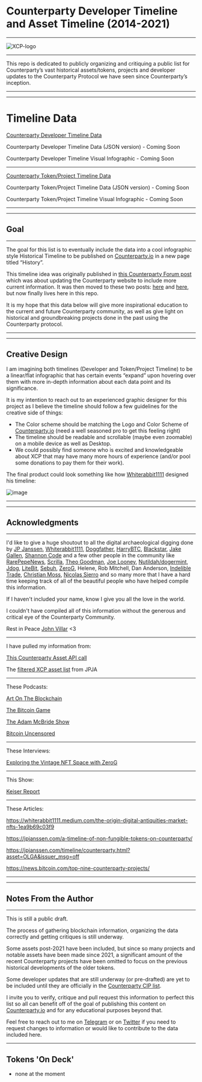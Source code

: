 # Counterparty Developer Timeline and Asset Timeline (2014-2021)

---

![XCP-logo](https://github.com/davestaxcp/CounterpartyTimeline2023/assets/136373423/fbc130a8-a281-47dc-b65b-f73abc335274)

---

This repo is dedicated to publicly organizing and critiquing a public list for Counterparty’s vast historical assets/tokens, projects and developer updates to the Counterparty Protocol we have seen since Counterparty’s inception. 

---
---

# Timeline Data

[Counterparty Developer Timeline Data](https://github.com/davestaxcp/CounterpartyTimeline2023/blob/main/DeveloperTimeline2023.md)

Counterparty Developer Timeline Data (JSON version) - Coming Soon

Counterparty Developer Timeline Visual Infographic - Coming Soon

---

[Counterparty Token/Project Timeline Data](https://github.com/davestaxcp/CounterpartyTimeline2023/blob/main/TokenTimeline2023.md)

Counterparty Token/Project Timeline Data (JSON version) - Coming Soon

Counterparty Token/Project Timeline Visual Infographic - Coming Soon

---
---

## Goal

---

The goal for this list is to eventually include the data into a cool infographic style Historical Timeline to be published on [Counterparty.io](https://counterparty.io/) in a new page titled “History”. 

This timeline idea was originally published in [this Counterparty Forum post](https://forums.counterparty.io/t/updating-information-on-counterparty-io/6669/8) which was about updating the Counterparty website to include more current information. It was then moved to these two posts: [here](https://forums.counterparty.io/t/counterparty-developer-timeline-for-counterparty-io/6675) and [here](https://forums.counterparty.io/t/counterparty-token-asset-project-timeline-for-counterparty-io/6688), but now finally lives here in this repo.

It is my hope that this data below will give more inspirational education to the current and future Counterparty community, as well as give light on historical and groundbreaking projects done in the past using the Counterparty protocol.

---
---

## Creative Design

I am imagining both timelines (Developer and Token/Project Timeline) to be a linear/flat infographic that has certain events “expand” upon hovering over them with more in-depth information about each data point and its significance. 

It is my intention to reach out to an experienced graphic designer for this project as I believe the timeline should follow a few guidelines for the creative side of things:

- The Color scheme should be matching the Logo and Color Scheme of [Counterparty.io](https://counterparty.io/) (need a well seasoned pro to get this feeling right)
- The timeline should be readable and scrollable (maybe even zoomable) on a mobile device as well as Desktop.
- We could possibly find someone who is excited and knowledgeable about XCP that may have many more hours of experience (and/or pool some donations to pay them for their work).


The final product could look something like how [Whiterabbit1111](https://twitter.com/WRabbit1111) designed his timeline:

![image](https://github.com/davestaxcp/CounterpartyTimeline2023/assets/136373423/34d09b70-0db5-4886-a848-569a9af08502)


---
---

## Acknowledgments

---

I'd like to give a huge shoutout to all the digital archaeological digging done by [JP Janssen](https://twitter.com/jp_janssen), [Whiterabbit1111](https://twitter.com/WRabbit1111), [Doggfather](https://twitter.com/DoggfatherCrew), [HarryBTC](https://twitter.com/HarryBTC), [Blackstar](https://twitter.com/BlackstarXXI), [Jake Gallen](https://www.jakegallen.com/), [Shannon Code](https://www.linkedin.com/in/shannoncode/) and a few other people in the community like [RarePepeNews](https://twitter.com/rarepepenews), [Scrilla](https://twitter.com/ScrillaVentura), [Theo Goodman](https://twitter.com/theog__), [Joe Looney](https://twitter.com/wasthatawolf), [Nutildah/dogermint](https://twitter.com/dogermint), [Jdog](https://twitter.com/jdogresorg), [LiteBit](https://twitter.com/LiteBitCo), [Sebuh](https://twitter.com/Sebuh_com), [ZeroG](https://twitter.com/g0barry), Helene, Rob Mitchell, Dan Anderson, [Indelible Trade](https://twitter.com/SuperRareRares), [Christian Moss](https://twitter.com/MandelDuck), [Nicolas Sierro](https://twitter.com/NicolasSierro) and so many more that I have a hard time keeping track of all of the beautiful people who have helped compile this information. 

If I haven't included your name, know I give you all the love in the world. 

I couldn't have compiled all of this information without the generous and critical eye of the Counterparty Community.

Rest in Peace [John Villar](https://github.com/chiguireitor) <3

---

I have pulled my information from: 

[This Counterparty Asset API call](https://codepen.io/ndlbl/pen/yLQVERj?editors=1111)

The [filtered XCP asset list](https://github.com/Jpja/XCP-Asset-List/blob/main/xcp_assets_filtered.csv) from JPJA

---

These Podcasts:

[Art On The Blockchain](https://soundcloud.com/artontheblockchain/tracks)

[The Bitcoin Game](https://soundcloud.com/the-bitcoin-game)

[The Adam McBride Show](https://soundcloud.com/the-bitcoin-game)

[Bitcoin Uncensored](https://www.mixcloud.com/bitcoinuncensored/uploads/?order=oldest)

---

These Interviews:

[Exploring the Vintage NFT Space with ZeroG](https://www.youtube.com/@VintageNFTSpace)

---

This Show:

[Keiser Report](https://www.rt.com/shows/keiser-report/)

---

These Articles:

https://whiterabbit1111.medium.com/the-origin-digital-antiquities-market-nfts-1ea9b69c03f9

https://jpjanssen.com/a-timeline-of-non-fungible-tokens-on-counterparty/

https://jpjanssen.com/timeline/counterparty.html?asset=OLGA&issuer_msg=off

https://news.bitcoin.com/top-nine-counterparty-projects/

---
---

## Notes From the Author

---

This is still a public draft.

The process of gathering blockchain information, organizing the data correctly and getting critiques is still underway.

Some assets post-2021 have been included, but since so many projects and notable assets have been made since 2021, a significant amount of the recent Counterparty projects have been omitted to focus on the previous historical developments of the older tokens. 

Some developer updates that are still underway (or pre-drafted) are yet to be included until they are officially in the [Counterparty CIP list](https://github.com/CounterpartyXCP/cips).

I invite you to verify, critique and pull request this information to perfect this list so all can benefit off of the goal of publishing this content on [Counterparty.io](Counterparty.io) and for any educational purposes beyond that.

Feel free to reach out to me on [Telegram](https://t.me/davesta) or on [Twitter](https://twitter.com/davesta_xcp) if you need to request changes to information or would like to contribute to the data included here.

---

## Tokens 'On Deck'

- none at the moment

